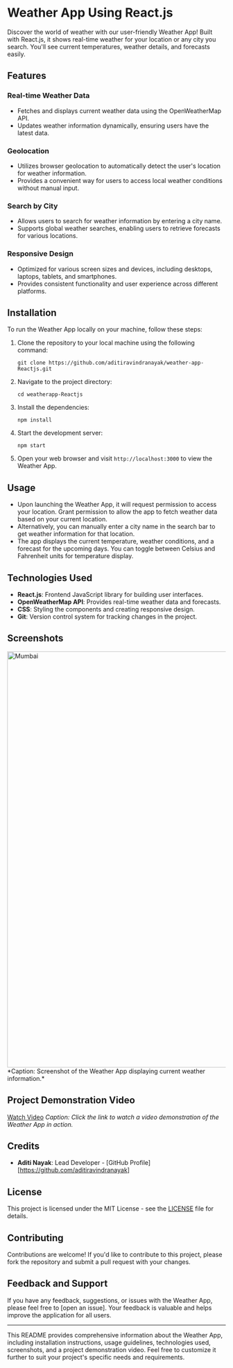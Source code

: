 # Weather App Using React.js

Discover the world of weather with our user-friendly Weather App! Built with React.js, it shows real-time weather for your location or any city you search. You'll see current temperatures, weather details, and forecasts easily.

## Features

### Real-time Weather Data
- Fetches and displays current weather data using the OpenWeatherMap API.
- Updates weather information dynamically, ensuring users have the latest data.

### Geolocation
- Utilizes browser geolocation to automatically detect the user's location for weather information.
- Provides a convenient way for users to access local weather conditions without manual input.

### Search by City
- Allows users to search for weather information by entering a city name.
- Supports global weather searches, enabling users to retrieve forecasts for various locations.

### Responsive Design
- Optimized for various screen sizes and devices, including desktops, laptops, tablets, and smartphones.
- Provides consistent functionality and user experience across different platforms.

## Installation

To run the Weather App locally on your machine, follow these steps:

1. Clone the repository to your local machine using the following command:
   ```
   git clone https://github.com/aditiravindranayak/weather-app-Reactjs.git
   ```

2. Navigate to the project directory:
   ```
   cd weatherapp-Reactjs
   ```

3. Install the dependencies:
   ```
   npm install
   ```

4. Start the development server:
   ```
   npm start
   ```

5. Open your web browser and visit `http://localhost:3000` to view the Weather App.

## Usage

- Upon launching the Weather App, it will request permission to access your location. Grant permission to allow the app to fetch weather data based on your current location.
- Alternatively, you can manually enter a city name in the search bar to get weather information for that location.
- The app displays the current temperature, weather conditions, and a forecast for the upcoming days. You can toggle between Celsius and Fahrenheit units for temperature display.

## Technologies Used

- **React.js**: Frontend JavaScript library for building user interfaces.
- **OpenWeatherMap API**: Provides real-time weather data and forecasts.
- **CSS**: Styling the components and creating responsive design.
- **Git**: Version control system for tracking changes in the project.

## Screenshots

<img width="960" alt="Mumbai" src="https://github.com/aditiravindranayak/weather-app/assets/109815646/31bdca27-1f76-436c-ab70-31542b7b2fb0">
*Caption: Screenshot of the Weather App displaying current weather information.*

## Project Demonstration Video

[Watch Video](https://www.youtube.com/watch?v=your_video_id)
*Caption: Click the link to watch a video demonstration of the Weather App in action.*

## Credits

- **Aditi Nayak**: Lead Developer - [GitHub Profile][https://github.com/aditiravindranayak]

## License

This project is licensed under the MIT License - see the [LICENSE](LICENSE) file for details.

## Contributing

Contributions are welcome! If you'd like to contribute to this project, please fork the repository and submit a pull request with your changes.

## Feedback and Support

If you have any feedback, suggestions, or issues with the Weather App, please feel free to [open an issue]. Your feedback is valuable and helps improve the application for all users.

---

This README provides comprehensive information about the Weather App, including installation instructions, usage guidelines, technologies used, screenshots, and a project demonstration video. Feel free to customize it further to suit your project's specific needs and requirements.
